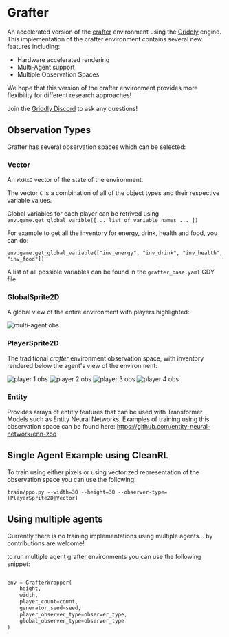 # Grafter

An accelerated version of the [crafter](https://github.com/danijar/crafter) environment using the [Griddly](https://griddly.readthedocs.io/en/latest/) engine.
This implementation of the crafter environment contains several new features including:

* Hardware accelerated rendering
* Multi-Agent support
* Multiple Observation Spaces

We hope that this version of the crafter environment provides more flexibility for different research approaches!

Join the [Griddly Discord](https://discord.gg/CXpHPrc5Fx) to ask any questions!

## Observation Types

Grafter has several observation spaces which can be selected:

### Vector

An `W`x`H`x`C` vector of the state of the environment.

The vector `C` is a combination of all of the object types and their respective variable values.

Global variables for each player can be retrived using `env.game.get_global_varible([... list of variable names ... ])`

For example to get all the inventory for energy, drink, health and food, you can do:
```
env.game.get_global_variable(["inv_energy", "inv_drink", "inv_health", "inv_food"])
```

A list of all possible variables can be found in the `grafter_base.yaml` GDY file 

### GlobalSprite2D

A global view of the entire environment with players highlighted:

![multi-agent obs](https://github.com/Bam4d/grafter/tree/raw/main/media/initial_obs_global.png)

### PlayerSprite2D

The traditional *crafter* environment observation space, with inventory rendered below the agent's view of the environment:

![player 1 obs](https://github.com/Bam4d/grafter/tree/raw/main/media/initial_obs_player1.png)
![player 2 obs](https://github.com/Bam4d/grafter/tree/raw/main/media/initial_obs_player2.png)
![player 3 obs](https://github.com/Bam4d/grafter/tree/raw/main/media/initial_obs_player3.png)
![player 4 obs](https://github.com/Bam4d/grafter/tree/raw/main/media/initial_obs_player4.png)

### Entity

Provides arrays of entitiy features that can be used with Transformer Models such as Entity Neural Networks.
Examples of training using this observation space can be found here: https://github.com/entity-neural-network/enn-zoo

## Single Agent Example using CleanRL


To train using either pixels or using vectorized representation of the observation space you can use the following:
```commandline
train/ppo.py --width=30 --height=30 --observer-type=[PlayerSprite2D|Vector]
```



## Using multiple agents

Currently there is no training implementations using multiple agents... by contributions are welcome!

to run multiple agent grafter environments you can use the following snippet:


```python

env = GrafterWrapper(
    height, 
    width, 
    player_count=count, 
    generator_seed=seed, 
    player_observer_type=observer_type, 
    global_observer_type=observer_type
)

```

